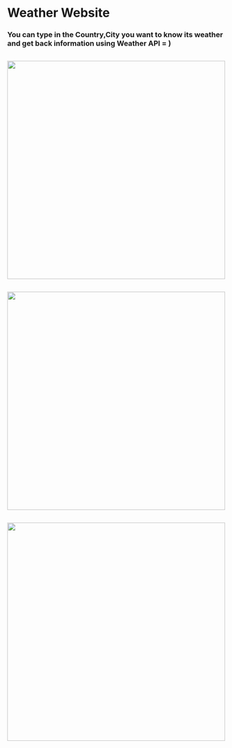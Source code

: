 # Weather Website
<h3>You can type in the Country,City you want to know its weather and get back information using Weather API = ) </h3>
<h2></h2>
<img width=500 height=500 src="https://user-images.githubusercontent.com/82037460/188455019-963a31c5-1416-41b6-9324-a01678ef3168.PNG"</img>
<h2></h2>
<img width=500 height=500 src="https://user-images.githubusercontent.com/82037460/188456595-98c08808-2616-4157-8f14-370f84729878.PNG"</img>
<h2></h2>
<img width=500 height=500 src="https://user-images.githubusercontent.com/82037460/188457371-ce81c2c2-175e-47c3-a512-8992ab86924c.PNG"</img>
